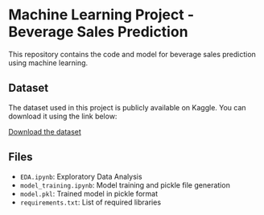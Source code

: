 # Machine Learning Project - Beverage Sales Prediction

This repository contains the code and model for beverage sales prediction using machine learning.

## Dataset
The dataset used in this project is publicly available on Kaggle. You can download it using the link below:

[Download the dataset](https://www.kaggle.com/dataset/your-dataset-link)

## Files
- `EDA.ipynb`: Exploratory Data Analysis
- `model_training.ipynb`: Model training and pickle file generation
- `model.pkl`: Trained model in pickle format
- `requirements.txt`: List of required libraries
